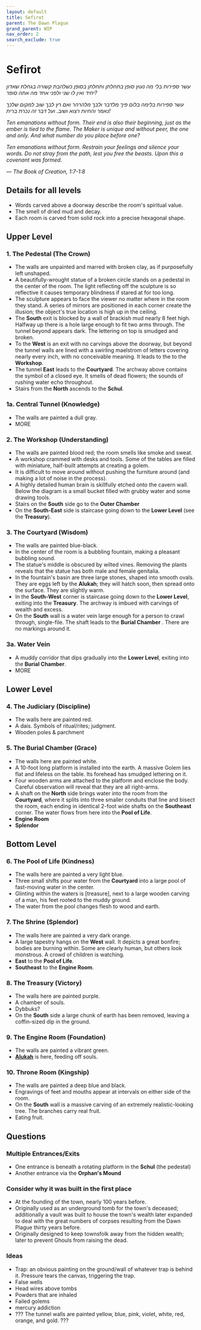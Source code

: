 ```yaml
---
layout: default
title: Sefirot
parent: The Dawn Plague
grand_parent: WIP
nav_order: 2
search_exclude: true
---
```


# Sefirot

_עשר ספירות בלי מה נעוץ סופן בתחלתן ותחלתן בסופן כשלהבת קשורה בגחלת שאדון יחיד ואין לו שני ולפני אחד מה אתה סופר?_ 

_עשר ספירות בלימה בלום פיך מלדבר ולבך מלהרהר ואם רץ לבך שוב למקום שלכך נאמר והחיות רצוא ושוב. ועל דבר זה נכרת ברית!_

_Ten emanations without form._
_Their end is also their beginning, just as the ember is tied to the flame._
_The Maker is unique and without peer, the one and only._
_And what number do you place before one?_

_Ten emanations without form._
_Restrain your feelings and silence your words._
_Do not stray from the path, lest you free the beasts._
_Upon this a covenant was formed._

_— The Book of Creation, 1:7-1:8_

## Details for all levels
- Words carved above a doorway describe the room's spiritual value.
- The smell of dried mud and decay.
- Each room is carved from solid rock into a precise hexagonal shape.

## Upper Level
### 1. The Pedestal (**The Crown**)
- The walls are unpainted and marred with broken clay, as if purposefully left unshaped.
- A beautifully-wrought statue of a broken circle stands on a pedestal in the center of the room. The light reflecting off the sculpture is so reflective it causes temporary blindness if stared at for too long.
- The sculpture appears to face the viewer no matter where in the room they stand. A series of mirrors are positioned in each corner create the illusion; the object's true location is high up in the ceiling.  
- The **South** exit is blocked by a wall of brackish mud nearly 8 feet high. Halfway up there is a hole large enough to fit two arms through. The tunnel beyond appears dark. The lettering on top is smudged and broken.   
- To the **West** is an exit with no carvings above the doorway, but beyond the tunnel walls are lined with a swirling maelstrom of letters covering nearly every inch, with no conceivable meaning. It leads to the  to the **Workshop**.
- The tunnel **East** leads to the **Courtyard**. The archway above contains the symbol of a closed eye. It smells of dead flowers; the sounds of rushing water echo throughout.
- Stairs from the **North** ascends to the **Schul**.

### 1a. Central Tunnel (**Knowledge**)
- The walls are painted a dull gray.
- MORE

### 2. The Workshop (**Understanding**)
- The walls are painted blood red; the room smells like smoke and sweat.
- A workshop crammed with desks and tools. Some of the tables are filled with miniature, half-built attempts at creating a golem.
- It is difficult to move around without pushing the furniture around (and making a lot of noise in the process).
- A highly detailed human brain is skillfully etched onto the cavern wall. Below the diagram is a small bucket filled with grubby water and some drawing tools.
- Stairs on the **South** side go to the **Outer Chamber**
- On the **South-East** side is staircase going down to the **Lower Level** (see the **Treasury**).

### 3. The Courtyard (**Wisdom**)
- The walls are painted blue-black.
- In the center of the room is a bubbling fountain, making a pleasant bubbling sound.
- The statue's middle is obscured by wilted vines. Removing the plants reveals that the statue has both male and female genitalia.
- In the fountain's basin are three large stones, shaped into smooth ovals. They are eggs left by the **Alukah**; they will hatch soon, then spread onto the surface. They are slightly warm.
- In the **South-West** corner is staircase going down to the **Lower Level**, exiting into the **Treasury**. The archway is imbued with carvings of wealth and excess.
- On the **South** wall is a water vein large enough for a person to crawl through, single-file. The shaft leads to the **Burial Chamber** . There are no markings around it.  

### 3a. Water Vein  
- A muddy corridor that dips gradually into the **Lower Level**, exiting into the **Burial Chamber**.
- MORE

## Lower Level
### 4. The Judiciary (**Discipline**)
- The walls here are painted red.
- A dais. Symbols of ritual/rites; judgment.
- Wooden poles & parchment

### 5. The Burial Chamber (**Grace**)
- The walls here are painted white.
- A 10-foot long platform is installed into the earth. A massive Golem lies flat and lifeless on the table. Its forehead has smudged lettering on it.
- Four wooden arms are attached to the platform and enclose the body. Careful observation will reveal that they are all right-arms.
- A shaft on the **North** side brings water into the room from the **Courtyard**, where it splits into three smaller conduits that line and bisect the room, each ending in identical 2-foot wide shafts on the **Southeast** corner. The water flows from here into the **Pool of Life**.
- **Engine Room**
- **Splendor**

## Bottom Level
### 6. The Pool of Life (**Kindness**)
- The walls here are painted a very light blue.
- Three small shifts pour water from the **Courtyard** into a large pool of fast-moving water in the center.
- Glinting within the waters is [treasure], next to a large wooden carving of a man, his feet rooted to the muddy ground.
- The water from the pool changes flesh to wood and earth.

### 7. The Shrine (**Splendor**)
- The walls here are painted a very dark orange.
- A large tapestry hangs on the **West** wall. It depicts a great bonfire; bodies are burning within. Some are clearly human, but others look monstrous. A crowd of children is watching.
- **East** to the **Pool of Life**.
- **Southeast** to the **Engine Room**.

### 8. The Treasury (**Victory**)
- The walls here are painted purple.
- A chamber of souls.
- Dybbuks?
- On the **South** side a large chunk of earth has been removed, leaving a coffin-sized dip in the ground.

### 9. The Engine Room (**Foundation**)
- The walls are painted a vibrant green.
- **[Alukah](https://en.wikipedia.org/wiki/Alukah)** is here, feeding off souls.

### 10. Throne Room (**Kingship**)
- The walls are painted a deep blue and black.
- Engravings of feet and mouths appear at intervals on either side of the room.
- On the **South** wall is a massive carving of an extremely realistic-looking tree. The branches carry real fruit.
- Eating fruit.

## Questions

### Multiple Entrances/Exits
- One entrance is beneath a rotating platform in the **Schul** (the pedestal)
- Another entrance via the **Orphan's Mound**

### Consider why it was built in the first place
- At the founding of the town, nearly 100 years before.
- Originally used as an underground tomb for the town's deceased; additionally a vault was built to house the town's wealth later expanded to deal with the great numbers of corpses resulting from the Dawn Plague thirty years before.
- Originally designed to keep townsfolk away from the hidden wealth; later to prevent Ghouls from raising the dead.

### Ideas
- Trap: an obvious painting on the ground/wall of whatever trap is behind it. Pressure tears the canvas, triggering the trap.
- False wells
- Head wires above tombs
- Powders that are inhaled
- Failed golems
- mercury addiction
- ??? The tunnel walls are painted yellow, blue, pink, violet, white, red, orange, and gold. ???

